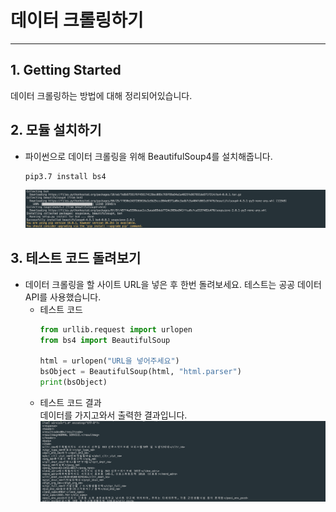 # 데이터 크롤링하기
* * *
## **1. Getting Started**
데이터 크롤링하는 방법에 대해 정리되어있습니다.


## **2. 모듈 설치하기**
- 파이썬으로 데이터 크롤링을 위해 BeautifulSoup4를 설치해줍니다.
    ``` bash
    pip3.7 install bs4
    ```
    ![ex_screenshot](./assets/pip_install_bs4.png)

## **3. 테스트 코드 돌려보기**
- 데이터 크롤링을 할 사이트 URL을 넣은 후 한번 돌려보세요. 테스트는 공공 데이터 API를 사용했습니다.
  - 테스트 코드
    ``` python
    from urllib.request import urlopen
    from bs4 import BeautifulSoup

    html = urlopen("URL을 넣어주세요")  
    bsObject = BeautifulSoup(html, "html.parser") 
    print(bsObject)
    ```
  - 테스트 코드 결과    
    데이터를 가지고와서 출력한 결과입니다.
    ![ex_screenshot](./assets/bs4_example.png)

